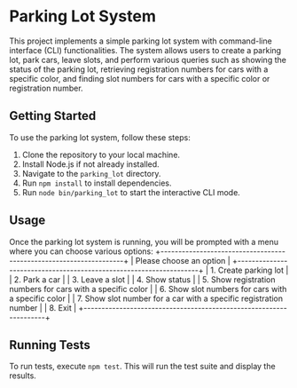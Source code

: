 # Parking Lot System

This project implements a simple parking lot system with command-line interface (CLI) functionalities. The system allows users to create a parking lot, park cars, leave slots, and perform various queries such as showing the status of the parking lot, retrieving registration numbers for cars with a specific color, and finding slot numbers for cars with a specific color or registration number.

## Getting Started

To use the parking lot system, follow these steps:

1. Clone the repository to your local machine.
2. Install Node.js if not already installed.
3. Navigate to the `parking_lot` directory.
4. Run `npm install` to install dependencies.
5. Run `node bin/parking_lot` to start the interactive CLI mode.

## Usage

Once the parking lot system is running, you will be prompted with a menu where you can choose various options:
+-------------------------------------------------------------------+
|                      Please choose an option                      |
+-------------------------------------------------------------------+
| 1. Create parking lot                                             |
| 2. Park a car                                                     |
| 3. Leave a slot                                                   |
| 4. Show status                                                    |
| 5. Show registration numbers for cars with a specific color       |
| 6. Show slot numbers for cars with a specific color               |
| 7. Show slot number for a car with a specific registration number |
| 8. Exit                                                           |
+-------------------------------------------------------------------+

## Running Tests

To run tests, execute `npm test`. This will run the test suite and display the results.
